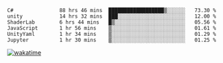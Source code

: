 <!--START_SECTION:waka-->

```text
C#               88 hrs 46 mins  ██████████████████▒░░░░░░   73.30 %
unity            14 hrs 32 mins  ███░░░░░░░░░░░░░░░░░░░░░░   12.00 %
ShaderLab        6 hrs 44 mins   █▒░░░░░░░░░░░░░░░░░░░░░░░   05.56 %
JavaScript       1 hr 56 mins    ▒░░░░░░░░░░░░░░░░░░░░░░░░   01.61 %
UnityYaml        1 hr 34 mins    ▒░░░░░░░░░░░░░░░░░░░░░░░░   01.29 %
Jupyter          1 hr 30 mins    ▒░░░░░░░░░░░░░░░░░░░░░░░░   01.25 %
```

<!--END_SECTION:waka-->
[![wakatime](https://wakatime.com/badge/user/6c2f442e-41b4-42e3-bc06-d5d8203ad1da.svg)](https://wakatime.com/@6c2f442e-41b4-42e3-bc06-d5d8203ad1da)
